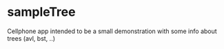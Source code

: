 # sampleTree
Cellphone app intended to be a small demonstration with some info about trees (avl, bst, ..)
